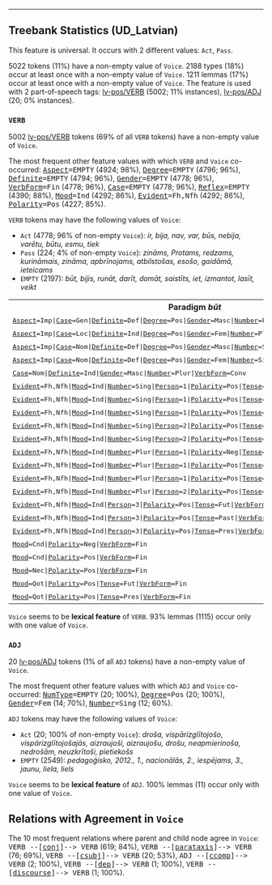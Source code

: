 

--------------------------------------------------------------------------------

## Treebank Statistics (UD_Latvian)

This feature is universal.
It occurs with 2 different values: `Act`, `Pass`.

5022 tokens (11%) have a non-empty value of `Voice`.
2188 types (18%) occur at least once with a non-empty value of `Voice`.
1211 lemmas (17%) occur at least once with a non-empty value of `Voice`.
The feature is used with 2 part-of-speech tags: [lv-pos/VERB]() (5002; 11% instances), [lv-pos/ADJ]() (20; 0% instances).

### `VERB`

5002 [lv-pos/VERB]() tokens (69% of all `VERB` tokens) have a non-empty value of `Voice`.

The most frequent other feature values with which `VERB` and `Voice` co-occurred: <tt><a href="Aspect.html">Aspect</a>=EMPTY</tt> (4924; 98%), <tt><a href="Degree.html">Degree</a>=EMPTY</tt> (4796; 96%), <tt><a href="Definite.html">Definite</a>=EMPTY</tt> (4794; 96%), <tt><a href="Gender.html">Gender</a>=EMPTY</tt> (4778; 96%), <tt><a href="VerbForm.html">VerbForm</a>=Fin</tt> (4778; 96%), <tt><a href="Case.html">Case</a>=EMPTY</tt> (4778; 96%), <tt><a href="Reflex.html">Reflex</a>=EMPTY</tt> (4390; 88%), <tt><a href="Mood.html">Mood</a>=Ind</tt> (4292; 86%), <tt><a href="Evident.html">Evident</a>=Fh,Nfh</tt> (4292; 86%), <tt><a href="Polarity.html">Polarity</a>=Pos</tt> (4227; 85%).

`VERB` tokens may have the following values of `Voice`:

* `Act` (4778; 96% of non-empty `Voice`): <em>ir, bija, nav, var, būs, nebija, varētu, būtu, esmu, tiek</em>
* `Pass` (224; 4% of non-empty `Voice`): <em>zināms, Protams, redzams, kurināmais, zināma, apbrīnojams, atbilstošas, esošo, gaidāmā, ieteicams</em>
* `EMPTY` (2197): <em>būt, bijis, runāt, darīt, domāt, saistīts, iet, izmantot, lasīt, veikt</em>

<table>
  <tr><th>Paradigm <i>būt</i></th><th><tt>Act</tt></th><th><tt>Pass</tt></th></tr>
  <tr><td><tt><a href="Aspect.html">Aspect</a>=Imp|<a href="Case.html">Case</a>=Gen|<a href="Definite.html">Definite</a>=Def|<a href="Degree.html">Degree</a>=Pos|<a href="Gender.html">Gender</a>=Masc|<a href="Number.html">Number</a>=Plur|<a href="Tense.html">Tense</a>=Pres|<a href="VerbForm.html">VerbForm</a>=Part</tt></td><td></td><td><em>esošo</em></td></tr>
  <tr><td><tt><a href="Aspect.html">Aspect</a>=Imp|<a href="Case.html">Case</a>=Loc|<a href="Definite.html">Definite</a>=Ind|<a href="Degree.html">Degree</a>=Pos|<a href="Gender.html">Gender</a>=Fem|<a href="Number.html">Number</a>=Plur|<a href="Tense.html">Tense</a>=Pres|<a href="VerbForm.html">VerbForm</a>=Part</tt></td><td></td><td><em>esošās</em></td></tr>
  <tr><td><tt><a href="Aspect.html">Aspect</a>=Imp|<a href="Case.html">Case</a>=Nom|<a href="Definite.html">Definite</a>=Def|<a href="Degree.html">Degree</a>=Pos|<a href="Gender.html">Gender</a>=Masc|<a href="Number.html">Number</a>=Sing|<a href="Tense.html">Tense</a>=Pres|<a href="VerbForm.html">VerbForm</a>=Part</tt></td><td></td><td><em>esošais</em></td></tr>
  <tr><td><tt><a href="Aspect.html">Aspect</a>=Imp|<a href="Case.html">Case</a>=Nom|<a href="Definite.html">Definite</a>=Def|<a href="Degree.html">Degree</a>=Pos|<a href="Gender.html">Gender</a>=Fem|<a href="Number.html">Number</a>=Sing|<a href="Tense.html">Tense</a>=Pres|<a href="VerbForm.html">VerbForm</a>=Part</tt></td><td></td><td><em>esošā</em></td></tr>
  <tr><td><tt><a href="Case.html">Case</a>=Nom|<a href="Definite.html">Definite</a>=Ind|<a href="Gender.html">Gender</a>=Masc|<a href="Number.html">Number</a>=Plur|<a href="VerbForm.html">VerbForm</a>=Conv</tt></td><td></td><td><em>būdami</em></td></tr>
  <tr><td><tt><a href="Evident.html">Evident</a>=Fh,Nfh|<a href="Mood.html">Mood</a>=Ind|<a href="Number.html">Number</a>=Sing|<a href="Person.html">Person</a>=1|<a href="Polarity.html">Polarity</a>=Pos|<a href="Tense.html">Tense</a>=Fut|<a href="VerbForm.html">VerbForm</a>=Fin</tt></td><td><em>būšu</em></td><td></td></tr>
  <tr><td><tt><a href="Evident.html">Evident</a>=Fh,Nfh|<a href="Mood.html">Mood</a>=Ind|<a href="Number.html">Number</a>=Sing|<a href="Person.html">Person</a>=1|<a href="Polarity.html">Polarity</a>=Pos|<a href="Tense.html">Tense</a>=Past|<a href="VerbForm.html">VerbForm</a>=Fin</tt></td><td><em>biju</em></td><td></td></tr>
  <tr><td><tt><a href="Evident.html">Evident</a>=Fh,Nfh|<a href="Mood.html">Mood</a>=Ind|<a href="Number.html">Number</a>=Sing|<a href="Person.html">Person</a>=1|<a href="Polarity.html">Polarity</a>=Pos|<a href="Tense.html">Tense</a>=Pres|<a href="VerbForm.html">VerbForm</a>=Fin</tt></td><td><em>esmu</em></td><td></td></tr>
  <tr><td><tt><a href="Evident.html">Evident</a>=Fh,Nfh|<a href="Mood.html">Mood</a>=Ind|<a href="Number.html">Number</a>=Sing|<a href="Person.html">Person</a>=2|<a href="Polarity.html">Polarity</a>=Pos|<a href="Tense.html">Tense</a>=Fut|<a href="VerbForm.html">VerbForm</a>=Fin</tt></td><td><em>būsi</em></td><td></td></tr>
  <tr><td><tt><a href="Evident.html">Evident</a>=Fh,Nfh|<a href="Mood.html">Mood</a>=Ind|<a href="Number.html">Number</a>=Sing|<a href="Person.html">Person</a>=2|<a href="Polarity.html">Polarity</a>=Pos|<a href="Tense.html">Tense</a>=Pres|<a href="VerbForm.html">VerbForm</a>=Fin</tt></td><td><em>esi</em></td><td></td></tr>
  <tr><td><tt><a href="Evident.html">Evident</a>=Fh,Nfh|<a href="Mood.html">Mood</a>=Ind|<a href="Number.html">Number</a>=Plur|<a href="Person.html">Person</a>=1|<a href="Polarity.html">Polarity</a>=Neg|<a href="Tense.html">Tense</a>=Pres|<a href="VerbForm.html">VerbForm</a>=Fin</tt></td><td><em>neesam</em></td><td></td></tr>
  <tr><td><tt><a href="Evident.html">Evident</a>=Fh,Nfh|<a href="Mood.html">Mood</a>=Ind|<a href="Number.html">Number</a>=Plur|<a href="Person.html">Person</a>=1|<a href="Polarity.html">Polarity</a>=Pos|<a href="Tense.html">Tense</a>=Past|<a href="VerbForm.html">VerbForm</a>=Fin</tt></td><td><em>bijām</em></td><td></td></tr>
  <tr><td><tt><a href="Evident.html">Evident</a>=Fh,Nfh|<a href="Mood.html">Mood</a>=Ind|<a href="Number.html">Number</a>=Plur|<a href="Person.html">Person</a>=1|<a href="Polarity.html">Polarity</a>=Pos|<a href="Tense.html">Tense</a>=Pres|<a href="VerbForm.html">VerbForm</a>=Fin</tt></td><td><em>esam</em></td><td></td></tr>
  <tr><td><tt><a href="Evident.html">Evident</a>=Fh,Nfh|<a href="Mood.html">Mood</a>=Ind|<a href="Number.html">Number</a>=Plur|<a href="Person.html">Person</a>=2|<a href="Polarity.html">Polarity</a>=Pos|<a href="Tense.html">Tense</a>=Pres|<a href="VerbForm.html">VerbForm</a>=Fin</tt></td><td><em>esat</em></td><td></td></tr>
  <tr><td><tt><a href="Evident.html">Evident</a>=Fh,Nfh|<a href="Mood.html">Mood</a>=Ind|<a href="Person.html">Person</a>=3|<a href="Polarity.html">Polarity</a>=Pos|<a href="Tense.html">Tense</a>=Fut|<a href="VerbForm.html">VerbForm</a>=Fin</tt></td><td><em>būs</em></td><td></td></tr>
  <tr><td><tt><a href="Evident.html">Evident</a>=Fh,Nfh|<a href="Mood.html">Mood</a>=Ind|<a href="Person.html">Person</a>=3|<a href="Polarity.html">Polarity</a>=Pos|<a href="Tense.html">Tense</a>=Past|<a href="VerbForm.html">VerbForm</a>=Fin</tt></td><td><em>bija, bij</em></td><td></td></tr>
  <tr><td><tt><a href="Evident.html">Evident</a>=Fh,Nfh|<a href="Mood.html">Mood</a>=Ind|<a href="Person.html">Person</a>=3|<a href="Polarity.html">Polarity</a>=Pos|<a href="Tense.html">Tense</a>=Pres|<a href="VerbForm.html">VerbForm</a>=Fin</tt></td><td><em>ir</em></td><td></td></tr>
  <tr><td><tt><a href="Mood.html">Mood</a>=Cnd|<a href="Polarity.html">Polarity</a>=Neg|<a href="VerbForm.html">VerbForm</a>=Fin</tt></td><td><em>nebūtu</em></td><td></td></tr>
  <tr><td><tt><a href="Mood.html">Mood</a>=Cnd|<a href="Polarity.html">Polarity</a>=Pos|<a href="VerbForm.html">VerbForm</a>=Fin</tt></td><td><em>būtu</em></td><td></td></tr>
  <tr><td><tt><a href="Mood.html">Mood</a>=Nec|<a href="Polarity.html">Polarity</a>=Pos|<a href="VerbForm.html">VerbForm</a>=Fin</tt></td><td><em>jābūt</em></td><td></td></tr>
  <tr><td><tt><a href="Mood.html">Mood</a>=Qot|<a href="Polarity.html">Polarity</a>=Pos|<a href="Tense.html">Tense</a>=Fut|<a href="VerbForm.html">VerbForm</a>=Fin</tt></td><td><em>būšot</em></td><td></td></tr>
  <tr><td><tt><a href="Mood.html">Mood</a>=Qot|<a href="Polarity.html">Polarity</a>=Pos|<a href="Tense.html">Tense</a>=Pres|<a href="VerbForm.html">VerbForm</a>=Fin</tt></td><td><em>esot</em></td><td></td></tr>
</table>

`Voice` seems to be **lexical feature** of `VERB`. 93% lemmas (1115) occur only with one value of `Voice`.

### `ADJ`

20 [lv-pos/ADJ]() tokens (1% of all `ADJ` tokens) have a non-empty value of `Voice`.

The most frequent other feature values with which `ADJ` and `Voice` co-occurred: <tt><a href="NumType.html">NumType</a>=EMPTY</tt> (20; 100%), <tt><a href="Degree.html">Degree</a>=Pos</tt> (20; 100%), <tt><a href="Gender.html">Gender</a>=Fem</tt> (14; 70%), <tt><a href="Number.html">Number</a>=Sing</tt> (12; 60%).

`ADJ` tokens may have the following values of `Voice`:

* `Act` (20; 100% of non-empty `Voice`): <em>droša, vispārizglītojošo, vispārizglītojošajās, aizraujoši, aizraujošu, drošu, neapmierinoša, nedrošām, neuzkrītoši, pietiekošs</em>
* `EMPTY` (2549): <em>pedagoģisko, 2012., 1., nacionālās, 2., iespējams, 3., jaunu, liela, liels</em>

`Voice` seems to be **lexical feature** of `ADJ`. 100% lemmas (11) occur only with one value of `Voice`.

## Relations with Agreement in `Voice`

The 10 most frequent relations where parent and child node agree in `Voice`:
<tt>VERB --[<a href="../dep/conj.html">conj</a>]--> VERB</tt> (619; 84%),
<tt>VERB --[<a href="../dep/parataxis.html">parataxis</a>]--> VERB</tt> (76; 69%),
<tt>VERB --[<a href="../dep/csubj.html">csubj</a>]--> VERB</tt> (20; 53%),
<tt>ADJ --[<a href="../dep/ccomp.html">ccomp</a>]--> VERB</tt> (2; 100%),
<tt>VERB --[<a href="../dep/dep.html">dep</a>]--> VERB</tt> (1; 100%),
<tt>VERB --[<a href="../dep/discourse.html">discourse</a>]--> VERB</tt> (1; 100%).

